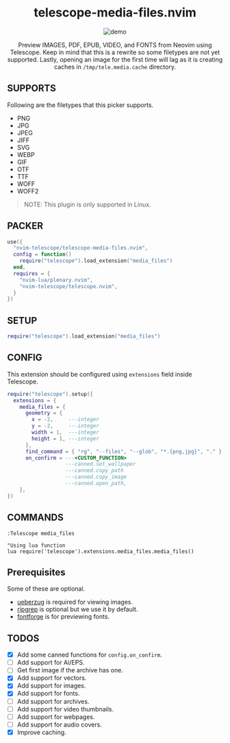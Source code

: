 <div align="center">

# telescope-media-files.nvim

![demo](./demo.gif)

Preview IMAGES, PDF, EPUB, VIDEO, and FONTS from Neovim using Telescope.
Keep in mind that this is a rewrite so some filetypes are not yet supported.
Lastly, opening an image for the first time will lag as it is creating caches
in `/tmp/tele.media.cache` directory.

</div>

## SUPPORTS

Following are the filetypes that this picker supports.

- PNG
- JPG
- JPEG
- JIFF
- SVG
- WEBP
- GIF
- OTF
- TTF
- WOFF
- WOFF2

> NOTE: This plugin is only supported in Linux.

## PACKER

```lua
use({
  "nvim-telescope/telescope-media-files.nvim",
  config = function()
    require("telescope").load_extension("media_files")
  end,
  requires = {
    "nvim-lua/plenary.nvim",
    "nvim-telescope/telescope.nvim",
  }
})
```

## SETUP

``` lua
require("telescope").load_extension("media_files")
```

## CONFIG

This extension should be configured using `extensions` field inside Telescope.

```lua
require("telescope").setup({
  extensions = {
    media_files = {
      geometry = {
        x = -2,     ---integer
        y = -2,     ---integer
        width = 1,  ---integer
        height = 1, ---integer
      },
      find_command = { "rg", "--files", "--glob", "*.{png,jpg}", "." }, ---table
      on_confirm = ---<CUSTOM_FUNCTION>
                   ---canned.set_wallpaper
                   ---canned.copy_path
                   ---canned.copy_image
                   ---canned.open_path,
    },
})
```

## COMMANDS

```vim
:Telescope media_files

"Using lua function
lua require('telescope').extensions.media_files.media_files()
```

## Prerequisites

Some of these are optional.

- [ueberzug](https://github.com/seebye/ueberzug) is required for viewing images.
- [ripgrep](https://github.com/BurntSushi/ripgrep) is optional but we use it by default.
- [fontforge](https://fontforge.org/en-US/) is for previewing fonts.

## TODOS

- [x] Add some canned functions for `config.on_confirm`.
- [ ] Add support for Ai/EPS.
- [ ] Get first image if the archive has one.
- [x] Add support for vectors.
- [x] Add support for images.
- [x] Add support for fonts.
- [ ] Add support for archives.
- [ ] Add support for video thumbnails.
- [ ] Add support for webpages.
- [ ] Add support for audio covers.
- [x] Improve caching.
